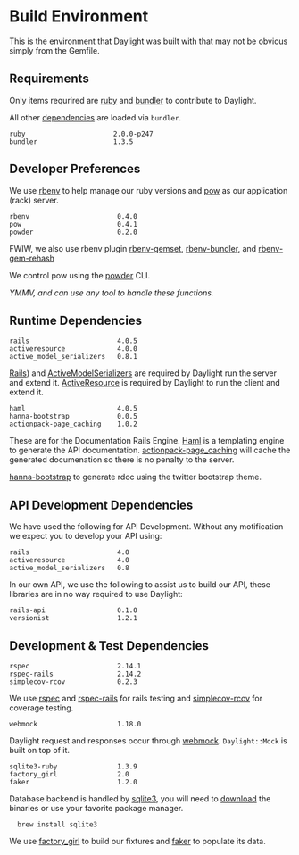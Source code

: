 # Build Environment

This is the environment that Daylight was built with that may not be obvious
simply from the Gemfile.

## Requirements

Only items requrired are [ruby](https://www.ruby-lang.org/en/downloads/)
and [bundler](http://bundler.io/) to contribute to Daylight.

All other [dependencies](#dependencies) are loaded via `bundler`.

    ruby                      2.0.0-p247
    bundler                   1.3.5

## Developer Preferences

We use [rbenv](https://github.com/sstephenson/rbenv) to help manage
our ruby versions and [pow](http://pow.cx/) as our application
(rack) server.

    rbenv                      0.4.0
    pow                        0.4.1
    powder                     0.2.0

FWIW, we also use rbenv plugin
[rbenv-gemset](https://github.com/jf/rbenv-gemset),
[rbenv-bundler](https://github.com/carsomyr/rbenv-bundler), and
[rbenv-gem-rehash](https://github.com/sstephenson/rbenv-gem-rehash)

We control pow using the [powder](https://github.com/Rodreegez/powder) CLI.

_YMMV, and can use any tool to handle these functions._

## Runtime Dependencies

    rails                      4.0.5
    activeresource             4.0.0
    active_model_serializers   0.8.1

[Rails](https://github.com/rails/rails)) and
[ActiveModelSerializers](https://github.com/rails-api/active_model_serializers)
are required by Daylight run the server and extend it.
[ActiveResource](https://github.com/rails/activeresource) is required by Daylight to run the client and extend it.

    haml                       4.0.5
    hanna-bootstrap            0.0.5
    actionpack-page_caching    1.0.2

These are for the Documentation Rails Engine.
[Haml](https://github.com/haml/haml) is a
templating engine to generate the API documentation.
[actionpack-page_caching](https://github.com/rails/actionpack-page_caching)
will cache the generated documenation so there is no penalty to the server.

[hanna-bootstrap](https://github.com/ngs/hanna-bootstrap) to generate
rdoc using the twitter bootstrap theme.


## API Development Dependencies

We have used the following for API Development.  Without any motification we
expect you to develop your API using:

    rails                      4.0
    activeresource             4.0
    active_model_serializers   0.8

In our own API, we use the following to assist us to build our API, these
libraries are in no way required to use Daylight:

    rails-api                  0.1.0
    versionist                 1.2.1

## Development & Test Dependencies

    rspec                      2.14.1
    rspec-rails                2.14.2
    simplecov-rcov             0.2.3

We use [rspec](https://github.com/rspec/rspec) and
[rspec-rails](https://github.com/rspec/rspec-rails)
for rails testing and
[simplecov-rcov](https://github.com/fguillen/simplecov-rcov)
for coverage testing.

    webmock                    1.18.0

Daylight request and responses occur through [webmock](https://github.com/bblimke/webmock).
`Daylight::Mock` is built on top of it.

    sqlite3-ruby               1.3.9
    factory_girl               2.0
    faker                      1.2.0

Database backend is handled by [sqlite3](https://github.com/sparklemotion/sqlite3-ruby),
you will need to [download](https://www.sqlite.org/download.html)
the binaries or use your favorite package manager.

  ````
    brew install sqlite3
  ````

We use [factory_girl](https://github.com/thoughtbot/factory_girl)
to build our fixtures and [faker](https://github.com/stympy/faker)
to populate its data.


